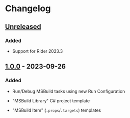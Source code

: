 <!-- Keep a Changelog guide -> https://keepachangelog.com -->

# Changelog

## [Unreleased]

### Added

- Support for Rider 2023.3

## [1.0.0] - 2023-09-26

### Added

- Run/Debug MSBuild tasks using new Run Configuration
- "MSBuild Library" C# project template

- "MSBuild Item" (`.props`/`.targets`) templates

[Unreleased]: https://github.com/seclerp/rider-msbuild-devkit/compare/v1.0.0...HEAD
[1.0.0]: https://github.com/seclerp/rider-msbuild-devkit/commits/v1.0.0
